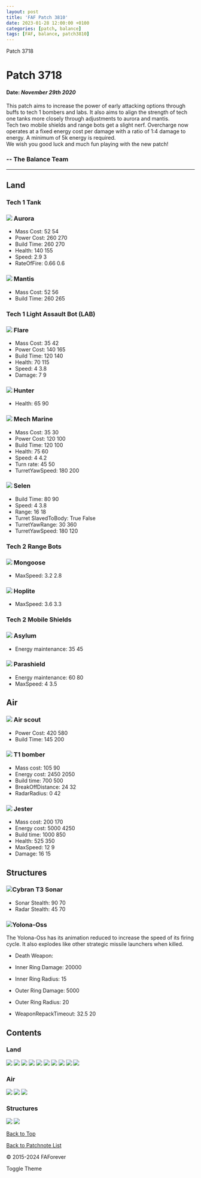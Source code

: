 ```yaml
---
layout: post
title: 'FAF Patch 3810'
date: 2023-01-28 12:00:00 +0100
categories: [patch, balance]
tags: [FAF, balance, patch3810]
---
```

   Patch 3718 

Patch 3718
==========

#### Date: _November 29th 2020_

This patch aims to increase the power of early attacking options through buffs to tech 1 bombers and labs. It also aims to align the strength of tech one tanks more closely through adjustments to aurora and mantis.  
Tech two mobile shields and range bots get a slight nerf. Overcharge now operates at a fixed energy cost per damage with a ratio of 1:4 damage to energy. A minimum of 5k energy is required.  
We wish you good luck and much fun playing with the new patch!

### \-- The Balance Team

* * *

Land
----

### Tech 1 Tank

### ![](/assets/images/units/aeon/land/T1Tank.png) Aurora

*   Mass Cost: 52 54
*   Power Cost: 260 270
*   Build Time: 260 270
*   Health: 140 155
*   Speed: 2.9 3
*   RateOfFire: 0.66 0.6

### ![](/assets/images/units/cybran/land/T1Tank.png) Mantis

*   Mass Cost: 52 56
*   Build Time: 260 265

### Tech 1 Light Assault Bot (LAB)

### ![](/assets/images/units/aeon/land/T1LightAssultBot.png) Flare

*   Mass Cost: 35 42
*   Power Cost: 140 165
*   Build Time: 120 140
*   Health: 70 115
*   Speed: 4 3.8
*   Damage: 7 9

### ![](/assets/images/units/cybran/land/T1LightAssultBot.png) Hunter

*   Health: 65 90

### ![](/assets/images/units/uef/land/T1LightAssultBot.png) Mech Marine

*   Mass Cost: 35 30
*   Power Cost: 120 100
*   Build Time: 120 100
*   Health: 75 60
*   Speed: 4 4.2
*   Turn rate: 45 50
*   TurretYawSpeed: 180 200

### ![](/assets/images/units/sera/land/T1Scout.png) Selen

*   Build Time: 80 90
*   Speed: 4 3.8
*   Range: 16 18
*   Turret SlavedToBody: True False
*   TurretYawRange: 30 360
*   TurretYawSpeed: 180 120

### Tech 2 Range Bots

### ![](/assets/images/units/uef/land/T2RangeBot.png) Mongoose

*   MaxSpeed: 3.2 2.8

### ![](/assets/images/units/cybran/land/T2RangeBot.png) Hoplite

*   MaxSpeed: 3.6 3.3

### Tech 2 Mobile Shields

### ![](/assets/images/units/aeon/land/T2MobileShiled.png) Asylum

*   Energy maintenance: 35 45

### ![](/assets/images/units/uef/land/T2MobileShield.png) Parashield

*   Energy maintenance: 60 80
*   MaxSpeed: 4 3.5

Air
---

### ![](/assets/images/units/cybran/air/T1AirScout.png) Air scout

*   Power Cost: 420 580
*   Build Time: 145 200

### ![](/assets/images/units/uef/air/T1Bommber.png) T1 bomber

*   Mass cost: 105 90
*   Energy cost: 2450 2050
*   Build time: 700 500
*   BreakOffDistance: 24 32
*   RadarRadius: 0 42

### ![](/assets/images/units/cybran/air/T1Gunship.png) Jester

*   Mass cost: 200 170
*   Energy cost: 5000 4250
*   Build time: 1000 850
*   Health: 525 350
*   MaxSpeed: 12 9
*   Damage: 16 15

Structures
----------

### ![](/assets/images/units/cybran/structure/T3Sonar.png)Cybran T3 Sonar

*   Sonar Stealth: 90 70
*   Radar Stealth: 45 70

### ![](/assets/images/units/sera/structure/T4NukeLauncher.png)Yolona-Oss

The Yolona-Oss has its animation reduced to increase the speed of its firing cycle. It also explodes like other strategic missile launchers when killed.

*   Death Weapon:

*   Inner Ring Damage: 20000
*   Inner Ring Radius: 15
*   Outer Ring Damage: 5000
*   Outer Ring Radius: 20

*   WeaponRepackTimeout: 32.5 20

Contents
--------

### Land

  
[![](/assets/images/units/aeon/land/T1Tank.png)](#aurora) [![](/assets/images/units/cybran/land/T1Tank.png)](#mantis) [![](/assets/images/units/aeon/land/T1LightAssultBot.png)](#flare) [![](/assets/images/units/cybran/land/T1LightAssultBot.png)](#hunter) [![](/assets/images/units/uef/land/T1LightAssultBot.png)](#mechmarine) [![](/assets/images/units/sera/land/T1Scout.png)](#selen) [![](/assets/images/units/uef/land/T2RangeBot.png)](#mongoose) [![](/assets/images/units/cybran/land/T2RangeBot.png)](#hoplite) [![](/assets/images/units/aeon/land/T2MobileShiled.png)](#asylum) [![](/assets/images/units/uef/land/T2MobileShield.png)](#parashield)

### Air

  
[![](/assets/images/units/aeon/air/T1Airscout.png)](#airscout) [![](/assets/images/units/uef/air/T1Bommber.png)](#t1bomber) [![](/assets/images/units/cybran/air/T1Gunship.png)](#jester)

### Structures

  
[![](/assets/images/units/cybran/structure/T3Sonar.png)](#t3cybransonar) [![](/assets/images/units/sera/structure/T4NukeLauncher.png)](#yolo)

[Back to Top](#top)

  
[Back to Patchnote List](/../index.html)

© 2015-2024 FAForever

Toggle Theme